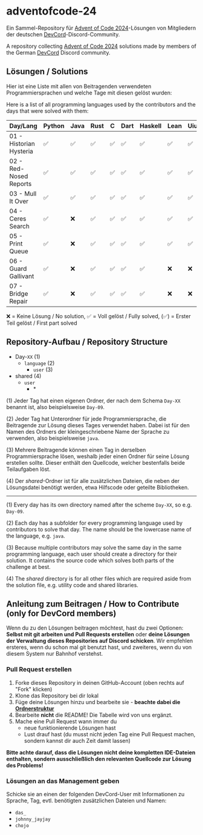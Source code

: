 # adventofcode-24

Ein Sammel-Repository für [Advent of Code 2024](https://adventofcode.com/2024)-Lösungen von Mitgliedern der deutschen [DevCord](https://discord.gg/tNMq2K4)-Discord-Community.

A repository collecting [Advent of Code 2024](https://adventofcode.com/2024) solutions made by members of the German [DevCord](https://discord.gg/tNMq2K4) Discord community.

## Lösungen / Solutions

Hier ist eine Liste mit allen von Beitragenden verwendeten Programmiersprachen und welche Tage mit diesen gelöst wurden:

Here is a list of all programming languages used by the contributors and the days that were solved with them:

| Day/Lang                | Python | Java | Rust | C | Dart | Haskell | Lean | Uiua | R | TypeScript | Ruby | Go | Bash | JavaScript | Zig |
|-------------------------|--------|------|------|---|------|---------|------|------|---|------------|------|----|------|------------|-----|
| 01 - Historian Hysteria | ✅      | ✅    | ✅    | ✅ | ✅    | ✅       | ✅    | ✅    | ✅ | ✅          | ✅    | ✅  | ❌    | ✅          | ✅   |
| 02 - Red-Nosed Reports  | ✅      | ✅    | ✅    | ✅ | ✅    | ✅       | ✅    | ✅    | ✅ | ✅          | ✅    | ✅  | ❌    | ❌          | ❌   |
| 03 - Mull It Over       | ✅      | ✅    | ✅    | ✅ | ✅    | ✅       | ✅    | ✅    | ✅ | ✅          | ✅    | ❌  | ✅    | ❌          | ❌   |
| 04 - Ceres Search       | ✅      | ❌    | ✅    | ✅ | ✅    | ✅       | ✅    | ✅    | ✅ | ✅          | ❌    | ❌  | ✅    | ❌          | ❌   |
| 05 - Print Queue        | ✅      | ❌    | ✅    | ✅ | ✅    | ✅       | ✅    | ✅    | ✅ | ❌          | ❌    | ❌  | ❌    | ❌          | ❌   |
| 06 - Guard Gallivant    | ✅      | ❌    | ✅    | ✅ | ✅    | ✅       | ❌    | ❌    | ❌ | ❌          | ❌    | ❌  | ❌    | ❌          | ❌   |
| 07 - Bridge Repair      | ✅      | ❌    | ✅    | ✅ | ✅    | ✅       | ❌    | ❌    | ❌ | ❌          | ❌    | ❌  | ❌    | ❌          | ❌   |

❌   = Keine Lösung / No solution,
✅   = Voll gelöst / Fully solved,
(✅) = Erster Teil gelöst / First part solved

## Repository-Aufbau / Repository Structure
- Day-`XX`       (1) 
  - `language`        (2)
    - `user`    (3)
- shared        (4)
  - `user`
    - \*    

(1) Jeder Tag hat einen eigenen Ordner, der nach dem Schema `Day-XX` benannt ist, also beispielsweise `Day-09`.

(2) Jeder Tag hat Unterordner für jede Programmiersprache, die Beitragende zur Lösung dieses Tages verwendet haben. Dabei ist für den Namen des Ordners der kleingeschriebene Name der Sprache zu verwenden, also beispielsweise `java`.

(3) Mehrere Beitragende können einen Tag in derselben Programmiersprache lösen, weshalb jeder einen Ordner für seine Lösung erstellen sollte. Dieser enthält den Quellcode, welcher bestenfalls beide Teilaufgaben löst.

(4) Der *shared*-Ordner ist für alle zusätzlichen Dateien, die neben der Lösungsdatei benötigt werden, etwa Hilfscode oder geteilte Bibliotheken.

---

(1) Every day has its own directory named after the scheme `Day-XX`, so e.g. `Day-09`.

(2) Each day has a subfolder for every programming language used by contributors to solve that day. The name should be the lowercase name of the language, e.g. `java`. 

(3) Because multiple contributors may solve the same day in the same programming language, each user should create a directory for their solution. It contains the source code which solves both parts of the challenge at best.

(4) The *shared* directory is for all other files which are required aside from the solution file, e.g. utility code and shared libraries.

## Anleitung zum Beitragen / How to Contribute (only for DevCord members)
Wenn du zu den Lösungen beitragen möchtest, hast du zwei Optionen: **Selbst mit git arbeiten und Pull Requests erstellen** oder **deine Lösungen der Verwaltung dieses Repositories auf Discord schicken**. Wir empfehlen ersteres, wenn du schon mal git benutzt hast, und zweiteres, wenn du von diesem System nur Bahnhof verstehst.

### Pull Request erstellen

1. Forke dieses Repository in deinen GitHub-Account (oben rechts auf "Fork" klicken)
2. Klone das Repository bei dir lokal
3. Füge deine Lösungen hinzu und bearbeite sie - **beachte dabei die [Ordnerstruktur](#repository-aufbau--repository-structure)**
4. Bearbeite **nicht** die README! Die Tabelle wird von uns ergänzt.
5. Mache eine Pull Request wann immer du
   - neue funktionierende Lösungen hast
   - Lust drauf hast (du musst nicht jeden Tag eine Pull Request machen, sondern kannst dir auch Zeit damit lassen)

**Bitte achte darauf, dass die Lösungen nicht deine kompletten IDE-Dateien enthalten, sondern ausschließlich den relevanten Quellcode zur Lösung des Problems!**

### Lösungen an das Management geben
Schicke sie an einen der folgenden DevCord-User mit Informationen zu Sprache, Tag, evtl. benötigten zusätzlichen Dateien und Namen:
   - `das_`
   - `johnny_jayjay`
   - `chojo`
